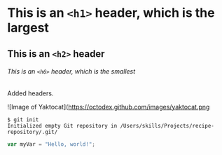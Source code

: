 # This is an `<h1>` header, which is the largest

## This is an `<h2>` header

###### This is an `<h6>` header, which is the smallest

Added headers.

![Image of Yaktocat](https://octodex.github.com/images/yaktocat.png

```
$ git init
Initialized empty Git repository in /Users/skills/Projects/recipe-repository/.git/
```

``` javascript
var myVar = "Hello, world!";
```
